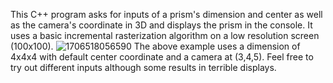 This C++ program asks for inputs of a prism's dimension and center as well as the camera's coordinate in 3D and displays the prism in the console. It uses a basic incremental rasterization algorithm on a low resolution screen (100x100). 
![1706518056590](https://github.com/Li-Hsiu/Console-based-Prism-Rasterization/assets/114332175/fbb9f08b-a960-4fb5-a994-bb6aedfa7867)
The above example uses a dimension of 4x4x4 with default center coordinate and a camera at (3,4,5). Feel free to try out different inputs although some results in terrible displays.
